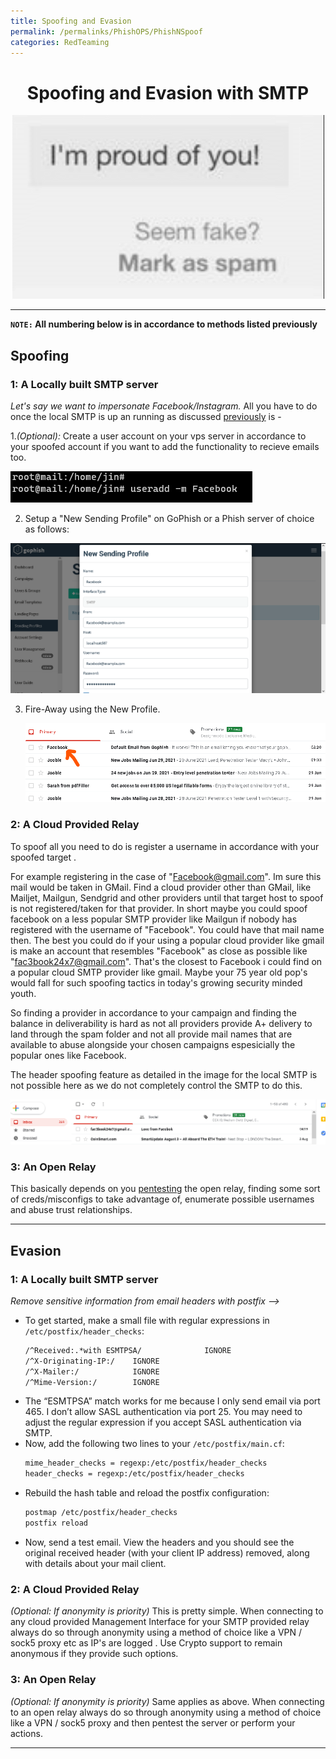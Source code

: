 ```yaml
---
title: Spoofing and Evasion 
permalink: /permalinks/PhishOPS/PhishNSpoof
categories: RedTeaming
---
```


<h1 align="center">Spoofing and Evasion with SMTP</h1> 

<p align="center">
     <img src="images/improudofu.png">
</p>

_________________________________________________________________________________________________

**`NOTE:` All numbering below is in accordance to methods listed previously**

## Spoofing

### 1: A Locally built SMTP server

_Let's say we want to impersonate Facebook/Instagram._ All you have to do once the local SMTP is up an running as discussed [previously](https://github.com/m3rcer/Red-Team-SMTP-Spam-Filter-Bypass/blob/main/local_smtp.md) is -

1._(Optional):_ Create a user account on your vps server in accordance to your spoofed account if you want to add the functionality to recieve emails too. 
  
  ![Image](https://raw.githubusercontent.com/m3rcer/m3rcer.github.io/master/_posts/redteaming/PhishOPS/images/spoof1.png)

2. Setup a "New Sending Profile" on GoPhish or a Phish server of choice as follows:
  
  ![Image](https://raw.githubusercontent.com/m3rcer/m3rcer.github.io/master/_posts/redteaming/PhishOPS/images/spoof2.png)

3. Fire-Away using the New Profile.
   
   ![Image](https://raw.githubusercontent.com/m3rcer/m3rcer.github.io/master/_posts/redteaming/PhishOPS/images/postfix_install_36.png)

### 2: A Cloud Provided Relay

To spoof all you need to do is register a username in accordance with your spoofed target . 

For example registering in the case of "Facebook@gmail.com". Im sure this mail would be taken in GMail. Find a cloud provider other than GMail, like Mailjet, Mailgun, Sendgrid and other providers until that target host to spoof is not registered/taken for that provider. In short maybe you could spoof facebook on a less popular SMTP provider like Mailgun if nobody has registered with the username of "Facebook". You could have that mail name then. The best you could do if your using a popular cloud provider like gmail is make an account that resembles "Facebook" as close as possible like "fac3book24x7@gmail.com". That's the closest to Facebook i could find on a popular cloud SMTP provider like gmail. 
Maybe your 75 year old pop's would fall for such spoofing tactics in today's growing security minded youth. 

So finding a provider in accordance to your campaign and finding the balance in deliverability is hard as not all providers provide A+ delivery to land through the spam folder and not all provide mail names that are available to abuse alongside your chosen campaigns espesicially the popular ones like Facebook.

The header spoofing feature as detailed in the image for the local SMTP is not possible here as we do not completely control the SMTP to do this. 

![Image](https://raw.githubusercontent.com/m3rcer/m3rcer.github.io/master/_posts/redteaming/PhishOPS/images/spoof3.png)

### 3: An Open Relay

This basically depends on you [pentesting](https://book.hacktricks.xyz/pentesting/pentesting-SMTP) the open relay, finding some sort of creds/misconfigs to take advantage of, enumerate possible usernames and abuse trust relationships.

__________________________________________________________________________________________________

## Evasion

### 1: A Locally built SMTP server

_Remove sensitive information from email headers with postfix -->_

- To get started, make a small file with regular expressions in `/etc/postfix/header_checks`:
     ```bash
     /^Received:.*with ESMTPSA/              IGNORE
     /^X-Originating-IP:/    IGNORE
     /^X-Mailer:/            IGNORE
     /^Mime-Version:/        IGNORE
     ```
- The “ESMTPSA” match works for me because I only send email via port 465. I don’t allow SASL authentication via port 25. You may need to adjust the regular expression if you accept SASL authentication via SMTP.
- Now, add the following two lines to your `/etc/postfix/main.cf`:
     ```bash
     mime_header_checks = regexp:/etc/postfix/header_checks
     header_checks = regexp:/etc/postfix/header_checks
     ```
- Rebuild the hash table and reload the postfix configuration:
     ```bash
     postmap /etc/postfix/header_checks
     postfix reload
     ```
- Now, send a test email. View the headers and you should see the original received header (with your client IP address) removed, along with details about your mail client.


### 2: A Cloud Provided Relay

_(Optional: If anonymity is priority)_ This is pretty simple. When connecting to any cloud provided Management Interface for your SMTP provided relay always do so through anonymity using a method of choice like a VPN / sock5 proxy etc as IP's are logged . Use Crypto support to remain anonymous if they provide such options. 

### 3: An Open Relay

_(Optional: If anonymity is priority)_ Same applies as above. When connecting to an open relay  always do so through anonymity using a method of choice like a VPN / sock5 proxy and then pentest the server or perform your actions.


_________________________________________________________________________________________________



